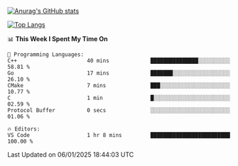 [![Anurag's GitHub stats](https://github-readme-stats.vercel.app/api?username=wugouzi&count_private=true)](https://github.com/anuraghazra/github-readme-stats)

[![Top Langs](https://github-readme-stats.vercel.app/api/top-langs/?username=wugouzi&layout=compact&count_private=true&hide=html)](https://github.com/anuraghazra/github-readme-stats)

<!--START_SECTION:waka-->
📊 **This Week I Spent My Time On** 

```text
💬 Programming Languages: 
C++                      40 mins             ███████████████░░░░░░░░░░   58.81 % 
Go                       17 mins             ███████░░░░░░░░░░░░░░░░░░   26.10 % 
CMake                    7 mins              ███░░░░░░░░░░░░░░░░░░░░░░   10.77 % 
C                        1 min               █░░░░░░░░░░░░░░░░░░░░░░░░   02.59 % 
Protocol Buffer          0 secs              ░░░░░░░░░░░░░░░░░░░░░░░░░   01.06 % 

🔥 Editors: 
VS Code                  1 hr 8 mins         █████████████████████████   100.00 % 
```


 Last Updated on 06/01/2025 18:44:03 UTC
<!--END_SECTION:waka-->

<!--
**wugouzi/wugouzi** is a ✨ _special_ ✨ repository because its `README.md` (this file) appears on your GitHub profile.

Here are some ideas to get you started:

- 🔭 I’m currently working on ...
- 🌱 I’m currently learning ...
- 👯 I’m looking to collaborate on ...
- 🤔 I’m looking for help with ...
- 💬 Ask me about ...
- 📫 How to reach me: ...
- 😄 Pronouns: ...
- ⚡ Fun fact: ...
-->
